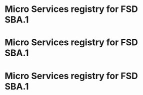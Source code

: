 # Micro Services registry for FSD SBA.1
# Micro Services registry for FSD SBA.1
# Micro Services registry for FSD SBA.1
